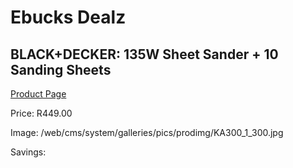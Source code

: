 
# Ebucks Dealz
## BLACK+DECKER: 135W Sheet Sander + 10 Sanding Sheets
[Product Page](https://www.ebucks.com/web/shop/productSelected.do?prodId=548301279&catId=717342768)

Price: R449.00

Image: /web/cms/system/galleries/pics/prodimg/KA300_1_300.jpg

Savings: 


	